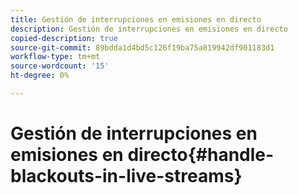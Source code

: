 ```yaml
---
title: Gestión de interrupciones en emisiones en directo
description: Gestión de interrupciones en emisiones en directo
copied-description: true
source-git-commit: 89bdda1d4bd5c126f19ba75a819942df901183d1
workflow-type: tm+mt
source-wordcount: '15'
ht-degree: 0%

---
```



# Gestión de interrupciones en emisiones en directo{#handle-blackouts-in-live-streams}
